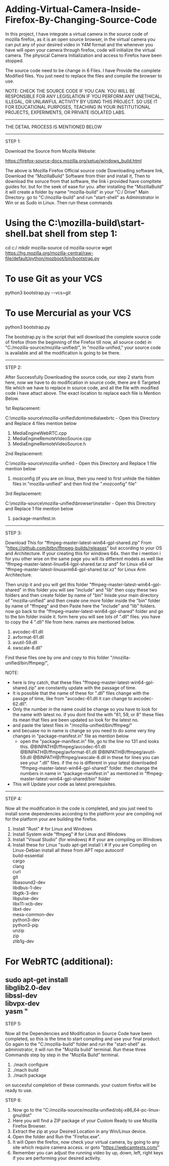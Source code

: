 # Adding-Virtual-Camera-Inside-Firefox-By-Changing-Source-Code
In this project, I have integrate a virtual camera in the source code of mozilla firefox, as it is an open source browser, in the virtual camera you can put any of your desired video in Y4M format and the whenever you have will open your camera through firefox, code will initialize the virtual camera. The physical Camera Initialization and access to Firefox have been stopped. 

The source code need to be change in 6 Files. I have Provide the complete Modified files. You just need to replace the files and compile the browser to use.

NOTE: CHECK THE SOURCE CODE IF YOU CAN. YOU WILL BE RESPONSIBLE FOR ANY LEGISLATION IF YOU PERFORM ANY UNETHICAL, ILLEGAL, OR UNLAWFUL ACTIVITY BY USING THIS PROJECT. SO USE IT FOR EDUCATIONAL PURPOSES, TEACHING IN YOUR INSTITUTIONAL PROJECTS, EXPERIMENTS, OR PRIVATE ISOLATED LABS.

*********************************************************

THE DETAIL PROCESS IS MENTIONED BELOW

---------------------------------------------------------

STEP 1:

Download the Source from Mozilla Website:

https://firefox-source-docs.mozilla.org/setup/windows_build.html

The above is Mozilla Firefox Official source code Downloading software link, Download the "MozillaBuild" Software from thier and install it, Then to download the soruce from that software, the link i provided have compltete guides for. but for the seek of ease for you. after installing the "MozillaBuild" it will create a folder by name "mozilla-build" in your "C:/ Drive" Main Directory. go to "C:/mozilla-build" and run "start-shell" as Administrator in Win or as Sudo in Linux. Then run these commands 

# Using the C:\mozilla-build\start-shell.bat shell from step 1:
cd c:/
mkdir mozilla-source
cd mozilla-source
wget https://hg.mozilla.org/mozilla-central/raw-file/default/python/mozboot/bin/bootstrap.py

# To use Git as your VCS
python3 bootstrap.py --vcs=git

# To use Mercurial as your VCS
python3 bootstrap.py

The bootstrap.py is the script that will download the complete source code of firefox (from the beginning of the Firefox till now, all source code) in "C:/mozilla-source/mozilla-unified/", In "mozilla-unified," your source code is available and all the modification is going to be there.

---------------------------------------------------------

STEP 2:

After Successfully Downloading the source code, our step 2 starts from here, now we have to do modification in source code, there are 6 Targeted file which we have to replace in source code, and all the file with modified code i have attact above. The exact location to replace each file is Mention Below.

1st Replacement:

C:\mozilla-source\mozilla-unified\dom\media\webrtc  -  Open this Directory and Replace 4 files mention below

 1) MediaEngineWebRTC.cpp
 2) MediaEngineRemoteVideoSource.cpp
 3) MediaEngineRemoteVideoSource.h

2nd Replacement:

C:\mozilla-source\mozilla-unified   -  Open this Directory and Replace 1 file mention below

 1) mozconfig (if you are on linux, then you need to first unhide the hidden files in "mozilla-unified" and then find the ".mozconfig" file"

3rd Replacement:

C:\mozilla-source\mozilla-unified\browser\installer  -  Open this Directory and Replace 1 file mention below

 1) package-manifest.in

---------------------------------------------------------

STEP 3: 

Download This for "ffmpeg-master-latest-win64-gpl-shared.zip" From "https://github.com/btbn/ffmpeg-builds/releases" but according to your OS and Architecture.
If your creating this for windows 64x. then the i mention i for you other wise on the same page you will its different models as well like "ffmpeg-master-latest-linux64-lgpl-shared.tar.xz and" for Linux x64 or "ffmpeg-master-latest-linuxarm64-gpl-shared.tar.xz" for Linux Arm Architecture.

Then unzip it and you will get this folder "ffmpeg-master-latest-win64-gpl-shared" in this folder you will see "include" and "lib" then copy these two folders and then create folder by name of "bin" Inisde your main directory of "mozilla-unified" and then create one more folder inside the "bin" folder by name of "ffmpeg" and then Paste here the "include" and "lib" folders. now go back to the "ffmpeg-master-latest-win64-gpl-shared" folder and go to the bin folder inside it. form here you will see lots of ".dll" files. you have to copy the 4 ".dll" file from here. names are mentioned below.


 1) avcodec-61.dll
 2) avformat-61.dll
 3) avutil-59.dll
 4) swscale-8.dll"

Find these files one by one and copy to this folder "/mozilla-unified/bin/ffmpeg/", 

NOTE: 
 + here is tiny catch, that these files "ffmpeg-master-latest-win64-gpl-shared.zip" are constantly update with the passage of time.
 + It is possible that the name of these for ".dll" files change with the passge of time, like from "avcodec-61.dll it can change to avcodec-62.dll".
 + Only the number in the name could be change so you have to look for the name with latest no. if you dont find the with "61, 59, or 8" these files its mean that files 
   are been updated so look for the latest no.
 + and paste the latest files in "/mozilla-unified/bin/ffmpeg/"
 + and becuase no in name is change so you need to do some very tiny changes in "package-manifest.in" file as mention below
   - open the "package-manifest.in" file, go to the line no 131 and looks this.
     @BINPATH@/ffmpeg/avcodec-61.dll
     @BINPATH@/ffmpeg/avformat-61.dll
     @BINPATH@/ffmpeg/avutil-59.dll
     @BINPATH@/ffmpeg/swscale-8.dll
     in these for lines you can see your ".dll" files. if the no is different in your latest downloaded "ffmpeg-master-latest-win64-gpl-shared" folder. then change the 
     numbers in name in "package-manifest.in" as mentioned in "ffmpeg-master-latest-win64-gpl-shared/bin" folder
 + This will Update your code as latest prerequisites.


---------------------------------------------------------

STEP 4:

Now all the modification in the code is completed, and you just need to install some dependencies according to the platform your are compiling not for the platform your are building the firefox.
 1) Install "Rust"                                     # for Linux and Windows
 2) Install System wide "ffmpeg"                       # for Linux and Windows
 3) Install "Visual Studio" (for windows)              # If your are compiling on Windows
 4) Install these for Linux "sudo apt-get install \    # If you are Compiling on Linux-Debian install all these from APT repo
   autoconf \
   build-essential \
    cargo \
    clang \
    curl \
    git \
    libasound2-dev \
    libdbus-1-dev \
    libgtk-3-dev \
    libpulse-dev \
    libx11-xcb-dev \
    libxt-dev \
    mesa-common-dev \
    python3-dev \
    python3-pip \
    unzip \
    zip \
    zlib1g-dev
     
  # For WebRTC (additional):
   sudo apt-get install \
    libglib2.0-dev \
    libssl-dev \
    libvpx-dev \
    yasm
    "
---------------------------------------------------------

STEP 5: 

 Now all the Dependencies and Modification in Source Code have been completed, so this is the time to start compiling and use your final product.
 Go again to the "C:/mozilla-build" folder and run the "start-shell" as administrator, it will run the "Mozilla build" terminal.
 Run these three Commands step by step in the "Mozilla Build" terminal.
  1) ./mach configure
  2) ./mach build
  3) ./mach package

on succesful completion of these commands. your custom firefox will be ready to use. 

STEP 6:

1. Now go to the "C:/mozilla-source/mozilla-unified/obj-x86_64-pc-linux-gnu/dist"
2. Here you will find a ZIP package of your Custom Ready to use Mozilla Firefox Browser.
3. Extract the zip at your Desired Location in any Win/Linux device.
4. Open the folder and Run the "Firefox.exe".
5. It will Open the firefox, now check your virtual camera, by going to any site which require camera access. or goto "https://webcamtests.com/"
6. Remember you can adjust the running video by up, down, left, right keys if you are performing your desired activity.
  


